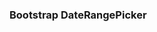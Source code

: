 <!--
 * @Author: your name
 * @Date: 2019-11-29 15:23:06
 * @LastEditTime: 2019-11-29 15:34:06
 * @LastEditors: Please set LastEditors
 * @Description: In User Settings Edit
 * @FilePath: \just-vendor\dateRangePicker.md
 -->
### Bootstrap DateRangePicker 